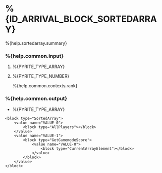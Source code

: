 # %{ID_ARRIVAL_BLOCK_SORTEDARRAY}

%{help.sortedarray.summary}

### %{help.common.input}

1. %{PYRITE_TYPE_ARRAY}
2. %{PYRITE_TYPE_NUMBER}

    %{help.common.contexts.rank}

### %{help.common.output}

-   %{PYRITE_TYPE_ARRAY}

```
<block type="SortedArray">
    <value name="VALUE-0">
        <block type="AllPlayers"></block>
    </value>
    <value name="VALUE-1">
        <block type="GetGamemodeScore">
            <value name="VALUE-0">
                <block type="CurrentArrayElement"></block>
            </value>
        </block>
    </value>
</block>
```